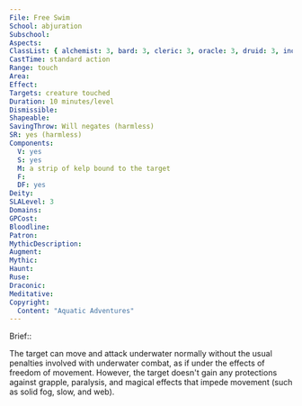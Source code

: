 ```yaml
---
File: Free Swim
School: abjuration
Subschool: 
Aspects: 
ClassList: { alchemist: 3, bard: 3, cleric: 3, oracle: 3, druid: 3, inquisitor: 3, medium: 3, mesmerist: 3, occultist: 3, psychic: 3, ranger: 3, spiritualist: 3 }
CastTime: standard action
Range: touch
Area: 
Effect: 
Targets: creature touched
Duration: 10 minutes/level
Dismissible: 
Shapeable: 
SavingThrow: Will negates (harmless)
SR: yes (harmless)
Components:
  V: yes
  S: yes
  M: a strip of kelp bound to the target
  F: 
  DF: yes
Deity: 
SLALevel: 3
Domains: 
GPCost: 
Bloodline: 
Patron: 
MythicDescription: 
Augment: 
Mythic: 
Haunt: 
Ruse: 
Draconic: 
Meditative: 
Copyright:
  Content: "Aquatic Adventures"
---
```

Brief:: 

The target can move and attack underwater normally without the usual penalties involved with underwater combat, as if under the effects of freedom of movement. However, the target doesn't gain any protections against grapple, paralysis, and magical effects that impede movement (such as solid fog, slow, and web).
